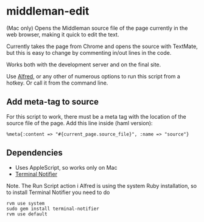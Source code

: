 middleman-edit
==============

(Mac only) Opens the Middleman source file of the page currently in the web browser, making it quick to edit the text.

Currently takes the page from Chrome and opens the source with TextMate, but this is easy to change by commenting
in/out lines in the code.

Works both with the development server and on the final site.

Use [Alfred](http://www.alfredapp.com/), or any other of numerous options to run this script from a hotkey. Or
 call it from the command line.


## Add meta-tag to source

For this script to work, there must be a meta tag with the location of the source file
 of the page. Add this line inside <head> (haml version):

`%meta{:content => "#{current_page.source_file}", :name => "source"}`


## Dependencies

* Uses AppleScript, so works only on Mac
* [Terminal Notifier](http://rubygems.org/gems/terminal-notifier)

Note. The Run Script action i Alfred is using the system Ruby installation, so to install Terminal Notifier
 you need to do
 ```
 rvm use system
 sudo gem install terminal-notifier
 rvm use default
 ```

